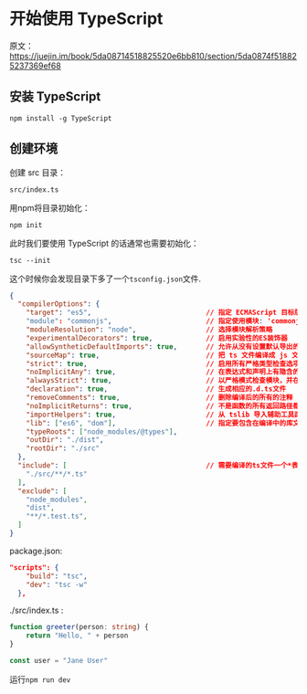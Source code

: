 # 开始使用 TypeScript
原文：https://juejin.im/book/5da08714518825520e6bb810/section/5da0874f518825237369ef68

## 安装 TypeScript
```npm
npm install -g TypeScript
```
## 创建环境
创建 src 目录：
```
src/index.ts
```

用npm将目录初始化：
```
npm init
```

此时我们要使用 TypeScript 的话通常也需要初始化：
```
tsc --init
```
这个时候你会发现目录下多了一个`tsconfig.json`文件.

```json
{
  "compilerOptions": {
    "target": "es5",                            // 指定 ECMAScript 目标版本: 'ES5'
    "module": "commonjs",                       // 指定使用模块: 'commonjs', 'amd', 'system', 'umd' or 'es2015'
    "moduleResolution": "node",                 // 选择模块解析策略
    "experimentalDecorators": true,             // 启用实验性的ES装饰器
    "allowSyntheticDefaultImports": true,       // 允许从没有设置默认导出的模块中默认导入。
    "sourceMap": true,                          // 把 ts 文件编译成 js 文件的时候，同时生成对应的 map 文件
    "strict": true,                             // 启用所有严格类型检查选项
    "noImplicitAny": true,                      // 在表达式和声明上有隐含的 any类型时报错
    "alwaysStrict": true,                       // 以严格模式检查模块，并在每个文件里加入 'use strict'
    "declaration": true,                        // 生成相应的.d.ts文件
    "removeComments": true,                     // 删除编译后的所有的注释
    "noImplicitReturns": true,                  // 不是函数的所有返回路径都有返回值时报错
    "importHelpers": true,                      // 从 tslib 导入辅助工具函数
    "lib": ["es6", "dom"],                      // 指定要包含在编译中的库文件
    "typeRoots": ["node_modules/@types"],
    "outDir": "./dist",
    "rootDir": "./src"
  },
  "include": [                                  // 需要编译的ts文件一个*表示文件匹配**表示忽略文件的深度问题
    "./src/**/*.ts"
  ],
  "exclude": [
    "node_modules",
    "dist",
    "**/*.test.ts",
  ]
}
```

package.json:

```json
"scripts": {
    "build": "tsc",
    "dev": "tsc -w"
  },
```


./src/index.ts  :
```ts
function greeter(person: string) {
    return "Hello, " + person
}

const user = "Jane User"
```

运行`npm run dev`
## 
